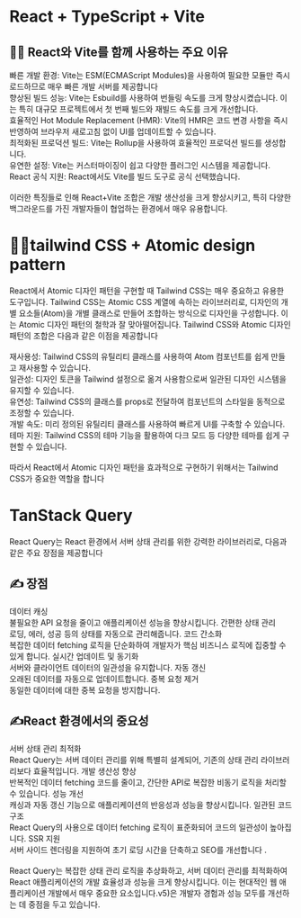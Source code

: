 # React + TypeScript + Vite
## 🧑‍💻 React와 Vite를 함께 사용하는 주요 이유
빠른 개발 환경: Vite는 ESM(ECMAScript Modules)을 사용하여 필요한 모듈만 즉시 로드하므로 매우 빠른 개발 서버를 제공합니다<br/>
향상된 빌드 성능: Vite는 Esbuild를 사용하여 번들링 속도를 크게 향상시켰습니다. 이는 특히 대규모 프로젝트에서 첫 번째 빌드와 재빌드 속도를 크게 개선합니다.<br/>
효율적인 Hot Module Replacement (HMR): Vite의 HMR은 코드 변경 사항을 즉시 반영하여 브라우저 새로고침 없이 UI를 업데이트할 수 있습니다.<br/>
최적화된 프로덕션 빌드: Vite는 Rollup을 사용하여 효율적인 프로덕션 빌드를 생성합니다.<br/>
유연한 설정: Vite는 커스터마이징이 쉽고 다양한 플러그인 시스템을 제공합니다. <br/>
React 공식 지원: React에서도 Vite를 빌드 도구로 공식 선택했습니다.<br/><br/>
이러한 특징들로 인해 React+Vite 조합은 개발 생산성을 크게 향상시키고, 특히 다양한 백그라운드를 가진 개발자들이 협업하는 환경에서 매우 유용합니다.

# 🧑‍💻tailwind CSS + Atomic design pattern

React에서 Atomic 디자인 패턴을 구현할 때 Tailwind CSS는 매우 중요하고 유용한 도구입니다. Tailwind CSS는 Atomic CSS 계열에 속하는 라이브러리로, 디자인의 개별 요소들(Atom)을 개별 클래스로 만들어 조합하는 방식으로 디자인을 구성합니다. 이는 Atomic 디자인 패턴의 철학과 잘 맞아떨어집니다.
Tailwind CSS와 Atomic 디자인 패턴의 조합은 다음과 같은 이점을 제공합니다<br/><br/>
재사용성: Tailwind CSS의 유틸리티 클래스를 사용하여 Atom 컴포넌트를 쉽게 만들고 재사용할 수 있습니다.<br/>
일관성: 디자인 토큰을 Tailwind 설정으로 옮겨 사용함으로써 일관된 디자인 시스템을 유지할 수 있습니다.<br/>
유연성: Tailwind CSS의 클래스를 props로 전달하여 컴포넌트의 스타일을 동적으로 조정할 수 있습니다.<br/>
개발 속도: 미리 정의된 유틸리티 클래스를 사용하여 빠르게 UI를 구축할 수 있습니다.<br/>
테마 지원: Tailwind CSS의 테마 기능을 활용하여 다크 모드 등 다양한 테마를 쉽게 구현할 수 있습니다.<br/><br/>
따라서 React에서 Atomic 디자인 패턴을 효과적으로 구현하기 위해서는 Tailwind CSS가 중요한 역할을 합니다


# TanStack Query
React Query는 React 환경에서 서버 상태 관리를 위한 강력한 라이브러리로, 다음과 같은 주요 장점을 제공합니다
## ✍️ 장점
데이터 캐싱<br/>
불필요한 API 요청을 줄이고 애플리케이션 성능을 향상시킵니다.
간편한 상태 관리<br/>
로딩, 에러, 성공 등의 상태를 자동으로 관리해줍니다.
코드 간소화<br/>
복잡한 데이터 fetching 로직을 단순화하여 개발자가 핵심 비즈니스 로직에 집중할 수 있게 합니다.
실시간 업데이트 및 동기화<br/>
서버와 클라이언트 데이터의 일관성을 유지합니다.
자동 갱신<br/>
오래된 데이터를 자동으로 업데이트합니다.
중복 요청 제거<br/>
동일한 데이터에 대한 중복 요청을 방지합니다.
## ✍️React 환경에서의 중요성
서버 상태 관리 최적화<br/>
React Query는 서버 데이터 관리를 위해 특별히 설계되어, 기존의 상태 관리 라이브러리보다 효율적입니다.
개발 생산성 향상<br/>
반복적인 데이터 fetching 코드를 줄이고, 간단한 API로 복잡한 비동기 로직을 처리할 수 있습니다.
성능 개선<br/> 
캐싱과 자동 갱신 기능으로 애플리케이션의 반응성과 성능을 향상시킵니다.
일관된 코드 구조<br/>
React Query의 사용으로 데이터 fetching 로직이 표준화되어 코드의 일관성이 높아집니다.
SSR 지원<br/>
서버 사이드 렌더링을 지원하여 초기 로딩 시간을 단축하고 SEO를 개선합니다 .
<br/><br/>
React Query는 복잡한 상태 관리 로직을 추상화하고, 서버 데이터 관리를 최적화하여 React 애플리케이션의 개발 효율성과 성능을 크게 향상시킵니다. 이는 현대적인 웹 애플리케이션 개발에서 매우 중요한 요소입니다.v5)은 개발자 경험과 성능 모두를 개선하는 데 중점을 두고 있습니다.
